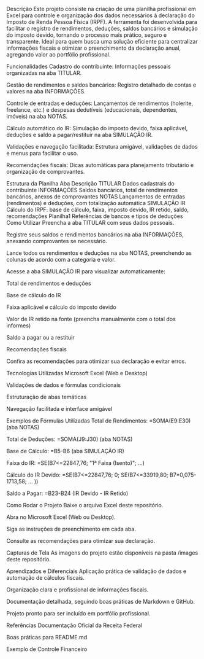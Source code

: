 Descrição
Este projeto consiste na criação de uma planilha profissional em Excel para controle e organização dos dados necessários à declaração do Imposto de Renda Pessoa Física (IRPF). A ferramenta foi desenvolvida para facilitar o registro de rendimentos, deduções, saldos bancários e simulação do imposto devido, tornando o processo mais prático, seguro e transparente.
Ideal para quem busca uma solução eficiente para centralizar informações fiscais e otimizar o preenchimento da declaração anual, agregando valor ao portfólio profissional.

Funcionalidades
Cadastro do contribuinte: Informações pessoais organizadas na aba TITULAR.

Gestão de rendimentos e saldos bancários: Registro detalhado de contas e valores na aba INFORMAÇÕES.

Controle de entradas e deduções: Lançamentos de rendimentos (holerite, freelance, etc.) e despesas dedutíveis (educacionais, dependentes, imóveis) na aba NOTAS.

Cálculo automático do IR: Simulação do imposto devido, faixa aplicável, deduções e saldo a pagar/restituir na aba SIMULAÇÃO IR.

Validações e navegação facilitada: Estrutura amigável, validações de dados e menus para facilitar o uso.

Recomendações fiscais: Dicas automáticas para planejamento tributário e organização de comprovantes.

Estrutura da Planilha
Aba	Descrição
TITULAR	Dados cadastrais do contribuinte
INFORMAÇÕES	Saldos bancários, total de rendimentos bancários, anexos de comprovantes
NOTAS	Lançamentos de entradas (rendimentos) e deduções, com totalização automática
SIMULAÇÃO IR	Cálculo do IRPF: base de cálculo, faixa, imposto devido, IR retido, saldo, recomendações
Planilha1	Referências de bancos e tipos de deduções
Como Utilizar
Preencha a aba TITULAR com seus dados pessoais.

Registre seus saldos e rendimentos bancários na aba INFORMAÇÕES, anexando comprovantes se necessário.

Lance todos os rendimentos e deduções na aba NOTAS, preenchendo as colunas de acordo com a categoria e valor.

Acesse a aba SIMULAÇÃO IR para visualizar automaticamente:

Total de rendimentos e deduções

Base de cálculo do IR

Faixa aplicável e cálculo do imposto devido

Valor de IR retido na fonte (preencha manualmente com o total dos informes)

Saldo a pagar ou a restituir

Recomendações fiscais

Confira as recomendações para otimizar sua declaração e evitar erros.

Tecnologias Utilizadas
Microsoft Excel (Web e Desktop)

Validações de dados e fórmulas condicionais

Estruturação de abas temáticas

Navegação facilitada e interface amigável

Exemplos de Fórmulas Utilizadas
Total de Rendimentos:
=SOMA(E9:E30) (aba NOTAS)

Total de Deduções:
=SOMA(J9:J30) (aba NOTAS)

Base de Cálculo:
=B5-B6 (aba SIMULAÇÃO IR)

Faixa do IR:
=SE(B7<=22847,76; "1ª Faixa (Isento)"; ...)

Cálculo do IR Devido:
=SE(B7<=22847,76; 0; SE(B7<=33919,80; B7*0,075-1713,58; ... ))

Saldo a Pagar:
=B23-B24 (IR Devido - IR Retido)

Como Rodar o Projeto
Baixe o arquivo Excel deste repositório.

Abra no Microsoft Excel (Web ou Desktop).

Siga as instruções de preenchimento em cada aba.

Consulte as recomendações para otimizar sua declaração.

Capturas de Tela
As imagens do projeto estão disponíveis na pasta /images deste repositório.

Aprendizados e Diferenciais
Aplicação prática de validação de dados e automação de cálculos fiscais.

Organização clara e profissional de informações fiscais.

Documentação detalhada, seguindo boas práticas de Markdown e GitHub.

Projeto pronto para ser incluído em portfólio profissional.

Referências
Documentação Oficial da Receita Federal

Boas práticas para README.md

Exemplo de Controle Financeiro
